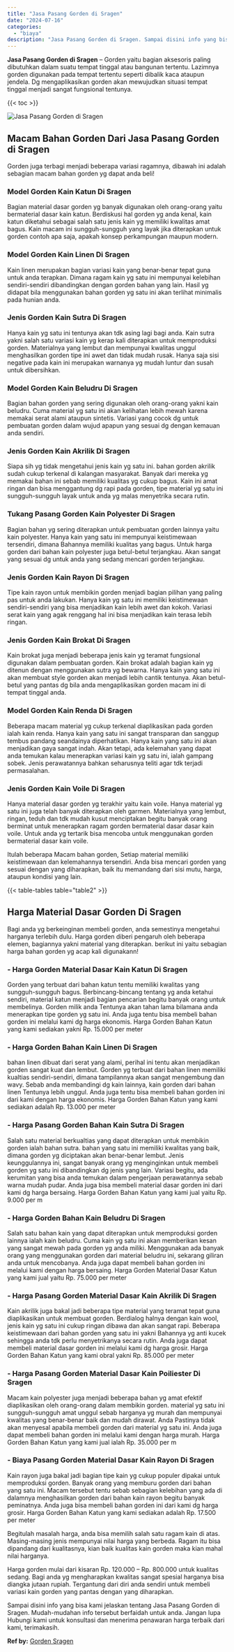 ```yaml
---
title: "Jasa Pasang Gorden di Sragen"
date: "2024-07-16"
categories: 
  - "biaya"
description: "Jasa Pasang Gorden di Sragen. Sampai disini info yang bisa kami jelaskan tentang Jasa Pasang Gorden di Sragen. Mudah-mudahan info tersebut berfaidah untuk an..."
---
```


**Jasa Pasang Gorden di Sragen** – Gorden yaitu bagian aksesoris paling dibutuhkan dalam suatu tempat tinggal atau bangunan tertentu. Lazimnya gorden digunakan pada tempat tertentu seperti dibalik kaca ataupun jendela. Dg mengaplikasikan gorden akan mewujudkan situasi tempat tinggal menjadi sangat fungsional tentunya.

{{< toc >}}

![Jasa Pasang Gorden di Sragen](/images/pasang-gorden-murah30.png)

## Macam Bahan Gorden Dari Jasa Pasang Gorden di Sragen

Gorden juga terbagi menjadi beberapa variasi ragamnya, dibawah ini adalah sebagian macam bahan gorden yg dapat anda beli!

### Model Gorden Kain Katun Di Sragen

Bagian material dasar gorden yg banyak digunakan oleh orang-orang yaitu bermaterial dasar kain katun. Berdiskusi hal gorden yg anda kenal, kain katun diketahui sebagai salah satu jenis kain yg memiliki kwalitas amat bagus. Kain macam ini sungguh-sungguh yang layak jika diterapkan untuk gorden contoh apa saja, apakah konsep perkampungan maupun modern.

### Model Gorden Kain Linen Di Sragen

Kain linen merupakan bagian variasi kain yang benar-benar tepat guna untuk anda terapkan. Dimana ragam kain yg satu ini mempunyai kelebihan sendiri-sendiri dibandingkan dengan gorden bahan yang lain. Hasil yg didapat bila menggunakan bahan gorden yg satu ini akan terlihat minimalis pada hunian anda.

### Jenis Gorden Kain Sutra Di Sragen

Hanya kain yg satu ini tentunya akan tdk asing lagi bagi anda. Kain sutra yakni salah satu variasi kain yg kerap kali diterapkan untuk memproduksi gorden. Materialnya yang lembut dan mempunyai kwalitas unggul menghasilkan gorden tipe ini awet dan tidak mudah rusak. Hanya saja sisi negative pada kain ini merupakan warnanya yg mudah luntur dan susah untuk dibersihkan.

### Model Gorden Kain Beludru Di Sragen

Bagian bahan gorden yang sering digunakan oleh orang-orang yakni kain beludru. Cuma material yg satu ini akan kelihatan lebih mewah karena memakai serat alami ataupun sintetis. Variasi yang cocok dg untuk pembuatan gorden dalam wujud apapun yang sesuai dg dengan kemauan anda sendiri.

### Jenis Gorden Kain Akrilik Di Sragen

Siapa sih yg tidak mengetahui jenis kain yg satu ini. bahan gorden akrilik sudah cukup terkenal di kalangan masyarakat. Banyak dari mereka yg memakai bahan ini sebab memiliki kualitas yg cukup bagus. Kain ini amat ringan dan bisa menggantung dg rapi pada gorden, tipe material yg satu ini sungguh-sungguh layak untuk anda yg malas menyetrika secara rutin.

### Tukang Pasang Gorden Kain Polyester Di Sragen

Bagian bahan yg sering diterapkan untuk pembuatan gorden lainnya yaitu kain polyester. Hanya kain yang satu ini mempunyai keistimewaan tersendiri, dimana Bahannya memiliki kualitas yang bagus. Untuk harga gorden dari bahan kain polyester juga betul-betul terjangkau. Akan sangat yang sesuai dg untuk anda yang sedang mencari gorden terjangkau.

### Jenis Gorden Kain Rayon Di Sragen

Tipe kain rayon untuk membikin gorden menjadi bagian pilihan yang paling pas untuk anda lakukan. Hanya kain yg satu ini memiliki keistimewaan sendiri-sendiri yang bisa menjadikan kain lebih awet dan kokoh. Variasi serat kain yang agak renggang hal ini bisa menjadikan kain terasa lebih ringan.

### Jenis Gorden Kain Brokat Di Sragen

Kain brokat juga menjadi beberapa jenis kain yg teramat fungsional digunakan dalam pembuatan gorden. Kain brokat adalah bagian kain yg ditenun dengan menggunakan sutra yg bewarna. Hanya kain yang satu ini akan membuat style gorden akan menjadi lebih cantik tentunya. Akan betul-betul yang pantas dg bila anda mengaplikasikan gorden macam ini di tempat tinggal anda.

### Model Gorden Kain Renda Di Sragen

Beberapa macam material yg cukup terkenal diaplikasikan pada gorden ialah kain renda. Hanya kain yang satu ini sangat transparan dan sanggup tembus pandang seandainya diperhatikan. Hanya kain yang satu ini akan menjadikan gaya sangat indah. Akan tetapi, ada kelemahan yang dapat anda temukan kalau menerapkan variasi kain yg satu ini, ialah gampang sobek. Jenis perawatannya bahkan seharusnya teliti agar tdk terjadi permasalahan.

### Jenis Gorden Kain Voile Di Sragen

Hanya material dasar gorden yg terakhir yaitu kain voile. Hanya material yg satu ini juga telah banyak diterapkan oleh garmen. Materialnya yang lembut, ringan, teduh dan tdk mudah kusut menciptakan begitu banyak orang berminat untuk menerapkan ragam gorden bermaterial dasar dasar kain voile. Untuk anda yg tertarik bisa mencoba untuk menggunakan gorden bermaterial dasar kain voile.

Itulah beberapa Macam bahan gorden, Setiap material memiliki keistimewaan dan kelemahannya tersendiri. Anda bisa mencari gorden yang sesuai dengan yang diharapkan, baik itu memandang dari sisi mutu, harga, ataupun kondisi yang lain.

{{< table-tables table="table2" >}}

## Harga Material Dasar Gorden Di Sragen

Bagi anda yg berkeinginan membeli gorden, anda semestinya mengetahui harganya terlebih dulu. Harga gorden diberi pengaruh oleh beberapa elemen, bagiannya yakni material yang diterapkan. berikut ini yaitu sebagian harga bahan gorden yg acap kali digunakann!

### \- Harga Gorden Material Dasar Kain Katun Di Sragen

Gorden yang terbuat dari bahan katun tentu memiliki kwalitas yang sungguh-sungguh bagus. Berbincang-bincang tentang yg anda ketahui sendiri, material katun menjadi bagian pencarian begitu banyak orang untuk membelinya. Gorden milik anda Tentunya akan tahan lama bilamana anda menerapkan tipe gorden yg satu ini. Anda juga tentu bisa membeli bahan gorden ini melalui kami dg harga ekonomis. Harga Gorden Bahan Katun yang kami sediakan yakni Rp. 15.000 per meter

### \- Harga Gorden Bahan Kain Linen Di Sragen

bahan linen dibuat dari serat yang alami, perihal ini tentu akan menjadikan gorden sangat kuat dan lembut. Gorden yg terbuat dari bahan linen memiliki kualtias sendiri-sendiri, dimana tampilannya akan sangat mengembung dan wavy. Sebab anda membandingi dg kain lainnya, kain gorden dari bahan linen Tentunya lebih unggul. Anda juga tentu bisa membeli bahan gorden ini dari kami dengan harga ekonomis. Harga Gorden Bahan Katun yang kami sediakan adalah Rp. 13.000 per meter

### \- Harga Pasang Gorden Bahan Kain Sutra Di Sragen

Salah satu material berkualtias yang dapat diterapkan untuk membikin gorden ialah bahan sutra. bahan yang satu ini memiliki kwalitas yang baik, dimana gorden yg diciptakan akan benar-benar lembut. Jenis keunggulannya ini, sangat banyak orang yg menginginkan untuk membeli gorden yg satu ini dibandingkan dg jenis yang lain. Variasi begitu, ada kerumitan yang bisa anda temukan dalam pengerjaan perawatannya sebab warna mudah pudar. Anda juga bisa membeli material dasar gorden ini dari kami dg harga bersaing. Harga Gorden Bahan Katun yang kami jual yaitu Rp. 9.000 per m

### \- Harga Gorden Bahan Kain Beludru Di Sragen

Salah satu bahan kain yang dapat diterapkan untuk memproduksi gorden lainnya ialah kain beludru. Cuma kain yg satu ini akan memberikan kesan yang sangat mewah pada gorden yg anda miliki. Menggunakan ada banyak orang yang menggunakan gorden dari material beludru ini, sekarang giliran anda untuk mencobanya. Anda juga dapat membeli bahan gorden ini melalui kami dengan harga bersaing. Harga Gorden Material Dasar Katun yang kami jual yaitu Rp. 75.000 per meter

### \- Harga Pasang Gorden Material Dasar Kain Akrilik Di Sragen

Kain akrilik juga bakal jadi beberapa tipe material yang teramat tepat guna diaplikasikan untuk membuat gorden. Berdialog halnya dengan kain wool, jenis kain yg satu ini cukup ringan dibawa dan akan sangat rapi. Beberapa keistimewaan dari bahan gorden yang satu ini yakni Bahannya yg anti kucek sehingga anda tdk perlu menyetrikanya secara rutin. Anda juga dapat membeli material dasar gorden ini melalui kami dg harga grosir. Harga Gorden Bahan Katun yang kami obral yakni Rp. 85.000 per meter

### \- Harga Pasang Gorden Material Dasar Kain Poiliester Di Sragen

Macam kain polyester juga menjadi beberapa bahan yg amat efektif diaplikasikan oleh orang-orang dalam membikin gorden. material yg satu ini sungguh-sungguh amat unggul sebab harganya yg murah dan mempunyai kwalitas yang benar-benar baik dan mudah dirawat. Anda Pastinya tidak akan menyesal apabila membeli gorden dari material yg satu ini. Anda juga dapat membeli bahan gorden ini melalui kami dengan harga murah. Harga Gorden Bahan Katun yang kami jual ialah Rp. 35.000 per m

### \- Biaya Pasang Gorden Material Dasar Kain Rayon Di Sragen

Kain rayon juga bakal jadi bagian tipe kain yg cukup populer dipakai untuk memproduksi gorden. Banyak orang yang memburu gorden dari bahan yang satu ini. Macam tersebut tentu sebab sebagian kelebihan yang ada di dalamnya menghasilkan gorden dari bahan kain rayon begitu banyak peminatnya. Anda juga bisa membeli bahan gorden ini dari kami dg harga grosir. Harga Gorden Bahan Katun yang kami sediakan adalah Rp. 17.500 per meter

Begitulah masalah harga, anda bisa memilih salah satu ragam kain di atas. Masing-masing jenis mempunyai nilai harga yang berbeda. Ragam itu bisa dipandang dari kualitasnya, kian baik kualitas kain gorden maka kian mahal nilai harganya.

Harga gorden mulai dari kisaran Rp. 120.000 – Rp. 800.000 untuk kualitas sedang. Bagi anda yg mengharapkan kwalitas sangat spesial harganya bisa diangka jutaan rupiah. Tergantung dari diri anda sendiri untuk membeli variasi kain gorden yang pantas dengan yang diharapkan.

Sampai disini info yang bisa kami jelaskan tentang Jasa Pasang Gorden di Sragen. Mudah-mudahan info tersebut berfaidah untuk anda. Jangan lupa Hubungi kami untuk konsultasi dan menerima penawaran harga terbaik dari kami, terimakasih.

**Ref by:**  [Gorden  Sragen](https://id.wikipedia.org/wiki/Gorden)
